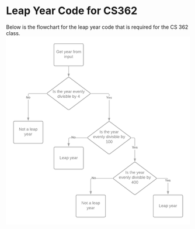 # Leap Year Code for CS362

Below is the flowchart for the leap year code that is required for the CS 362 class.
![Flowchart](images/flowchart.png)